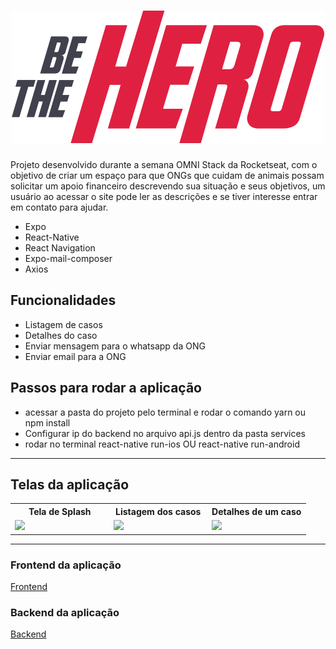 <h1 align="center">
    <img alt="" title="" src="https://raw.githubusercontent.com/lcassiol/reactjs-be-the-hero/3fa7045fbd9c25f4c0baef78d9e30a6bfc691f9f/src/assets/screeenshots/logo.svg">
</h1>

Projeto desenvolvido durante a semana OMNI Stack da Rocketseat, com o objetivo de criar um espaço para que ONGs que cuidam de animais possam solicitar um apoio financeiro descrevendo sua situação e seus objetivos, um usuário ao acessar o site pode ler as descrições e se tiver interesse entrar em contato para ajudar.

- Expo
- React-Native
- React Navigation
- Expo-mail-composer
- Axios

## Funcionalidades

- Listagem de casos
- Detalhes do caso
- Enviar mensagem para o whatsapp da ONG
- Enviar email para a ONG

## Passos para rodar a aplicação

- acessar a pasta do projeto pelo terminal e rodar o comando yarn ou npm install
- Configurar ip do backend no arquivo api.js dentro da pasta services
- rodar no terminal react-native run-ios OU react-native run-android

--------------------------------

## Telas da aplicação

<table>
	<tr>
		<th width="33.3%">
			Tela de Splash<br>
		</th>
		<th width="33.3%">
			Listagem dos casos
		</th>
    <th width="33.3%">
			Detalhes de um caso
		</th>
	</tr>
	<tr><!-- Prevent zebra stripes --></tr>
	<tr>
		<td>
			<img width="618" src="https://raw.githubusercontent.com/danielnegrisolibatista/be-the-hero/master/screenshots/splashScreen.jpg">
		</td>
		<td>
			<img width="618" src="https://raw.githubusercontent.com/danielnegrisolibatista/be-the-hero/master/screenshots/incidentList.jpg">
		</td>
    <td>
			<img width="618" src="https://raw.githubusercontent.com/danielnegrisolibatista/be-the-hero/master/screenshots/incidentDetail.jpg">
		</td>
	</tr>
</table>




--------------------

### Frontend da aplicação
[Frontend](https://github.com/lcassiol/reactjs-be-the-hero)

### Backend da aplicação
[Backend](https://github.com/lcassiol/nodejs-be-the-hero)
